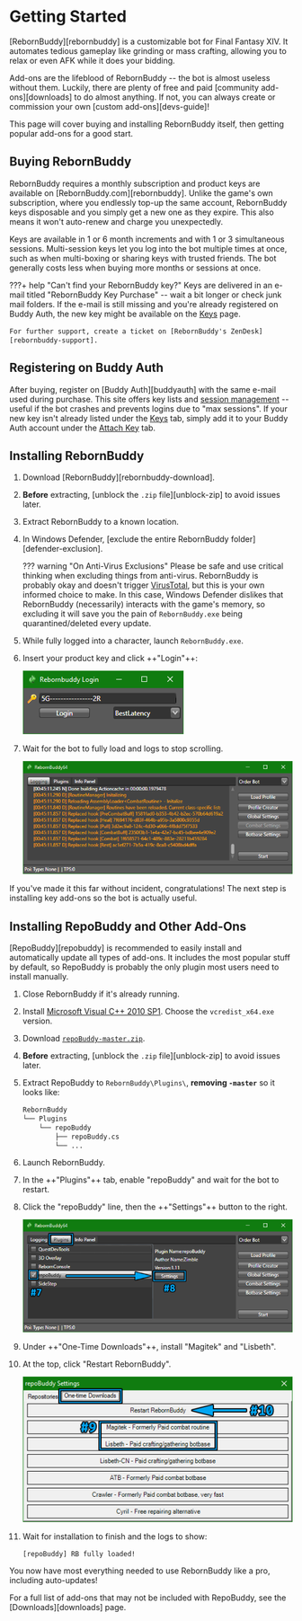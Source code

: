 # Getting Started

[RebornBuddy][rebornbuddy] is a customizable bot for Final Fantasy XIV. It automates tedious gameplay like grinding or mass crafting, allowing you to relax or even AFK while it does your bidding.

Add-ons are the lifeblood of RebornBuddy -- the bot is almost useless without them. Luckily, there are plenty of free and paid [community add-ons][downloads] to do almost anything. If not, you can always create or commission your own [custom add-ons][devs-guide]!

This page will cover buying and installing RebornBuddy itself, then getting popular add-ons for a good start.

## Buying RebornBuddy

RebornBuddy requires a monthly subscription and product keys are available on [RebornBuddy.com][rebornbuddy]. Unlike the game's own subscription, where you endlessly top-up the same account, RebornBuddy keys disposable and you simply get a new one as they expire. This also means it won't auto-renew and charge you unexpectedly.

Keys are available in 1 or 6 month increments and with 1 or 3 simultaneous sessions. Multi-session keys let you log into the bot multiple times at once, such as when multi-boxing or sharing keys with trusted friends. The bot generally costs less when buying more months or sessions at once.

???+ help "Can't find your RebornBuddy key?"
    Keys are delivered in an e-mail titled "RebornBuddy Key Purchase" -- wait a bit longer or check junk mail folders. If the e-mail is still missing and you're already registered on Buddy Auth, the new key might be available on the [Keys][list-keys] page.

    For further support, create a ticket on [RebornBuddy's ZenDesk][rebornbuddy-support].

## Registering on Buddy Auth

After buying, register on [Buddy Auth][buddyauth] with the same e-mail used during purchase.  This site offers key lists and [session management][list-sessions] -- useful if the bot crashes and prevents logins due to "max sessions". If your new key isn't already listed under the [Keys][list-keys] tab, simply add it to your Buddy Auth account under the [Attach Key][attach-key] tab.

[list-keys]: https://eu.buddyauth.com/User/Keys "Keys"
[list-sessions]: https://eu.buddyauth.com/User/Sessions "Sessions"
[attach-key]: https://eu.buddyauth.com/User/AttachKey "Attach Keys"

## Installing RebornBuddy

1. Download [RebornBuddy][rebornbuddy-download].
2. **Before** extracting, [unblock the `.zip` file][unblock-zip] to avoid issues later.
3. Extract RebornBuddy to a known location.
4. In Windows Defender, [exclude the entire RebornBuddy folder][defender-exclusion].

    ??? warning "On Anti-Virus Exclusions"
        Please be safe and use critical thinking when excluding things from anti-virus. RebornBuddy is probably okay and doesn't trigger [VirusTotal][virus-total], but this is your own informed choice to make. In this case, Windows Defender dislikes that RebornBuddy (necessarily) interacts with the game's memory, so excluding it will save you the pain of `RebornBuddy.exe` being quarantined/deleted every update.

5. While fully logged into a character, launch `RebornBuddy.exe`.
6. Insert your product key and click ++"Login"++:

    ![Login Screen](img/login.png)

7. Wait for the bot to fully load and logs to stop scrolling.

    ![Fully Loaded](img/rebornbuddy_loaded.png)

If you've made it this far without incident, congratulations! The next step is installing key add-ons so the bot is actually useful.

[virus-total]: https://www.virustotal.com/gui/home/upload "VirusTotal"

## Installing RepoBuddy and Other Add-Ons

[RepoBuddy][repobuddy] is recommended to easily install and automatically update all types of add-ons. It includes the most popular stuff by default, so RepoBuddy is probably the only plugin most users need to install manually.

1. Close RebornBuddy if it's already running.
2. Install [Microsoft Visual C++ 2010 SP1][vcredist-x64]. Choose the `vcredist_x64.exe` version.
3. Download [`repoBuddy-master.zip`][repobuddy-zip].
4. **Before** extracting, [unblock the `.zip` file][unblock-zip] to avoid issues later.
5. Extract RepoBuddy to `RebornBuddy\Plugins\`, **removing `-master`** so it looks like:
    ```
    RebornBuddy
    └── Plugins
        └── repoBuddy
            ├── repoBuddy.cs
            └── ...
    ```
6. Launch RebornBuddy.
7. In the ++"Plugins"++ tab, enable "repoBuddy" and wait for the bot to restart.
8. Click the "repoBuddy" line, then the ++"Settings"++ button to the right.

    ![Plugins Tab](img/enable_repobuddy.png)

9. Under ++"One-Time Downloads"++, install "Magitek" and "Lisbeth".
10. At the top, click "Restart RebornBuddy".

    ![One-Time Downloads](img/one-time_downloads.png)

11. Wait for installation to finish and the logs to show:
    ```
    [repoBuddy] RB fully loaded!
    ```

You now have most everything needed to use RebornBuddy like a pro, including auto-updates!

For a full list of add-ons that may not be included with RepoBuddy, see the [Downloads][downloads] page.

[vcredist-x64]: https://www.microsoft.com/en-us/download/details.aspx?id=26999 "VC++ 2010 SP1"
[repobuddy-zip]: https://github.com/Zimgineering/repoBuddy/archive/master.zip "repoBuddy-master.zip"
